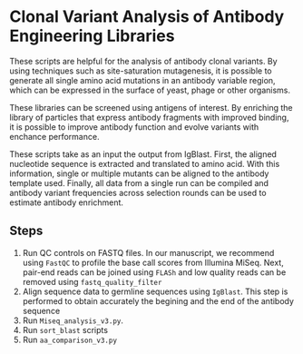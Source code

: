 # Clonal Variant Analysis of Antibody Engineering Libraries  

These scripts are helpful for the analysis of antibody clonal variants. By using techniques such as site-saturation mutagenesis, it is possible to generate all single amino acid mutations in an antibody variable region, which can be expressed in the surface of yeast, phage or other organisms. 

These libraries can be screened using antigens of interest. By enriching the library of particles that express antibody fragments with improved binding, it is possible to improve antibody function and evolve variants with enchance performance.

These scripts take as an input the output from IgBlast. First, the aligned nucleotide sequence is extracted and translated to amino acid. With this information, single or multiple mutants can be aligned to the antibody template used. Finally, all data from a single run can be compiled and antibody variant frequencies across selection rounds can be used to estimate antibody enrichment. 

## Steps

1. Run QC controls on FASTQ files. In our manuscript, we recommend using `FastQC` to profile the base call scores from Illumina MiSeq. Next, pair-end reads can be joined using `FLASh` and low quality reads can be removed using `fastq_quality_filter`
2. Align sequence data to germline sequences using `IgBlast`. This step is performed to obtain accurately the begining and the end of the antibody sequence
3. Run `Miseq_analysis_v3.py`.
4. Run `sort_blast` scripts
5. Run `aa_comparison_v3.py`
